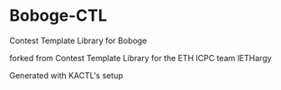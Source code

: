 # Boboge-CTL
Contest Template Library for Boboge

forked from Contest Template Library for the ETH ICPC team lETHargy

Generated with KACTL's setup
